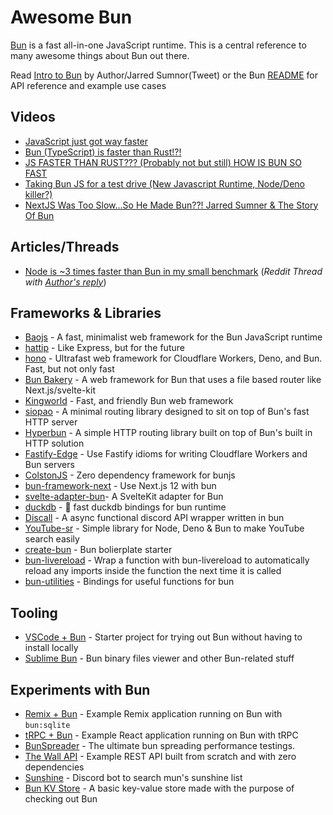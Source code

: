 # Awesome Bun
[Bun](https://bun.sh/) is a fast all-in-one JavaScript runtime. This is a central reference to many awesome things about Bun out there. 

Read [Intro to Bun](https://twitter.com/jarredsumner/status/1544460933753229312) by Author/Jarred Sumnor(Tweet) or the Bun [README](https://github.com/oven-sh/bun) for API reference and example use cases

## Videos
- [JavaScript just got way faster](https://www.youtube.com/watch?v=FMhScnY0dME)
- [Bun (TypeScript) is faster than Rust!?!](https://www.youtube.com/watch?v=qAYFepR4GcE&t=31s)
- [JS FASTER THAN RUST??? (Probably not but still) HOW IS BUN SO FAST](https://www.youtube.com/watch?v=Rp5yvwX7orE&t=975s)
- [Taking Bun JS for a test drive (New Javascript Runtime, Node/Deno killer?)](https://www.youtube.com/watch?v=88EX0X4jA2o)
- [NextJS Was Too Slow...So He Made Bun??! Jarred Sumner & The Story Of Bun](https://www.youtube.com/watch?v=rL4qpniIR7o&t=2954s)

## Articles/Threads
- [Node is ~3 times faster than Bun in my small benchmark](https://www.reddit.com/r/node/comments/vwuxqr/node_is_3_times_faster_than_bun_in_my_small/)  (*Reddit Thread with [Author's reply](https://www.reddit.com/r/node/comments/vwuxqr/comment/ifv55f2)*)


## Frameworks & Libraries
- [Baojs](https://github.com/mattreid1/baojs) - A fast, minimalist web framework for the Bun JavaScript runtime
- [hattip](https://github.com/hattipjs/hattip) - Like Express, but for the future
- [hono](https://github.com/honojs/hono) - Ultrafast web framework for Cloudflare Workers, Deno, and Bun. Fast, but not only fast
- [Bun Bakery](https://github.com/Kapsonfire-DE/bun-bakery) - A web framework for Bun that uses a file based router like Next.js/svelte-kit
- [Kingworld](https://github.com/SaltyAom/kingworld) - Fast, and friendly Bun web framework
- [siopao](https://github.com/wobsoriano/siopao) - A minimal routing library designed to sit on top of Bun's fast HTTP server
- [Hyperbun](https://github.com/Eckhardt-D/hyperbun) - A simple HTTP routing library built on top of Bun's built in HTTP solution
- [Fastify-Edge](https://github.com/galvez/fastify-edge) - Use Fastify idioms for writing Cloudflare Workers and Bun servers
- [ColstonJS](https://github.com/ajimae/colstonjs) - Zero dependency framework for bunjs
- [bun-framework-next](https://www.npmjs.com/package/bun-framework-next) - Use Next.js 12 with bun
- [svelte-adapter-bun](https://github.com/gornostay25/svelte-adapter-bun)- A SvelteKit adapter for Bun
- [duckdb](https://github.com/evanwashere/duckdb) - 🦆 fast duckdb bindings for bun runtime
- [Discall](https://github.com/Discall-Development/Discall) - A async functional discord API wrapper written in bun
- [YouTube-sr](https://github.com/DevAndromeda/youtube-sr) - Simple library for Node, Deno & Bun to make YouTube search easily
- [create-bun](https://github.com/guocaoyi/create-bun) - Bun bolierplate starter
- [bun-livereload](https://github.com/jarred-sumner/bun-livereload) - Wrap a function with bun-livereload to automatically reload any imports inside the function the next time it is called
- [bun-utilities](https://github.com/xHyroM/bun-utilities) - Bindings for useful functions for bun

## Tooling
- [VSCode + Bun](https://github.com/kosalanuwan/vscode-remote-try-bun) - Starter project for trying out Bun without having to install locally
- [Sublime Bun](https://github.com/alexkuz/sublime-bun) - Bun binary files viewer and other Bun-related stuff

## Experiments with Bun
- [Remix + Bun](https://github.com/jacob-ebey/remix-bun-testing) - Example Remix application running on Bun with `bun:sqlite`
- [tRPC + Bun](https://github.com/sachinraja/trpc-bun) - Example React application running on Bun with tRPC
- [BunSpreader](https://github.com/ThePrimeagen/BunSpreader) - The ultimate bun spreading performance testings.
- [The Wall API](https://github.com/jmerilainen/the-wall-api-bun) - Example REST API built from scratch and with zero dependencies
- [Sunshine](https://github.com/jackharrhy/sunshine) - Discord bot to search mun's sunshine list
- [Bun KV Store](https://github.com/nunogois/bun-kv-store) - A basic key-value store made with the purpose of checking out Bun

